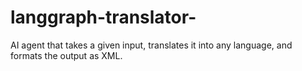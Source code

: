 # langgraph-translator-
AI agent that takes a given input, translates it into any language, and formats the output as XML.
